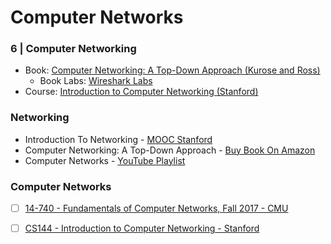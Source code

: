# Computer Networks

### 6 | Computer Networking
- Book: [Computer Networking: A Top-Down Approach (Kurose and Ross)](https://smile.amazon.com/Computer-Networking-Top-Down-Approach-7th/dp/0133594149/)
  - Book Labs: [Wireshark Labs](http://www-net.cs.umass.edu/wireshark-labs/)
- Course: [Introduction to Computer Networking (Stanford)](https://www.youtube.com/playlist?list=PLvFG2xYBrYAQCyz4Wx3NPoYJOFjvU7g2Z)

### Networking

- Introduction To Networking - [MOOC Stanford](https://stanford.io/1GXRYzS)
- Computer Networking: A Top-Down Approach - [Buy Book On Amazon](https://amzn.to/2vju3Jz)
- Computer Networks - [YouTube Playlist](https://m.youtube.com/playlist?list=PLEbnTDJUr_IegfoqO4iPnPYQui46QqT0j)

### Computer Networks

- [ ] [14-740 - Fundamentals of Computer Networks, Fall 2017 - CMU](http://www.ini740.com/F17/index.html)
- [ ] [CS144 - Introduction to Computer Networking - Stanford](https://lagunita.stanford.edu/courses/Engineering/Networking-SP/SelfPaced/about)

